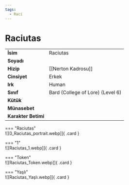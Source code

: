 ```yaml
---
tags:
  - Raci
---  
```

# Raciutas   
  
<div class="grid" markdown>  
  
|  |  |  
|---|---|  
| **İsim** | Raciutas |  
| **Soyadı** |  |  
| **Hizip** | [[Nerton Kadrosu]] |  
| **Cinsiyet** | Erkek |  
| **Irk** | Human |  
| **Sınıf** | Bard (College of Lore) (Level 6) |  
| **Kütük** |  |  
| **Münasebet** |  |  
| **Karakter Betimi** |  |  
  
  
=== "Raciutas"  
	![[0_Raciutas_portrait.webp]]{ .card }  
  
=== "1"  
	![[Raciutas_1.webp]]{ .card }  
  
=== "Token"  
	![[Raciutas_Token.webp]]{ .card }  
  
=== "Yaşlı"  
	![[Raciutas_Yaşlı.webp]]{ .card }  
  
</div>